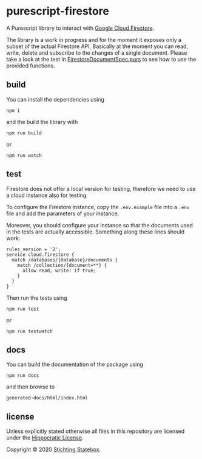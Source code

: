 # purescript-firestore

A Purescript library to interact with [Google Cloud Firestore](https://firebase.google.com/docs/firestore/).

The library is a work in progress and for the moment it exposes only a subset of the actual Firestore API.
Basically at the moment you can read, write, delete and subscribe to the changes of a single document.
Please take a look at the test in [FirestoreDocumentSpec.purs](test/Web/FirestoreDocumentSpec.purs) to see how to use the provided functions.

## build

You can install the dependencies using

```
npm i
```

and the build the library with

```
npm run build
```

or

```
npm run watch
```

## test

Firestore does not offer a local version for testing, therefore we need to use a cloud instance also for testing.

To configure the Firestore instance, copy the `.env.example` file into a `.env` file and add the parameters of your instance.

Moreover, you should configure your instance so that the documents used in the tests are actually accessible.
Something along these lines should work:

```
rules_version = '2';
service cloud.firestore {
  match /databases/{database}/documents {
    match /collection/{document=**} {
      allow read, write: if true;
    }
  }
}
```

Then run the tests using

```
npm run test
```

or

```
npm run testwatch
```

## docs

You can build the documentation of the package using

```
npm run docs
```

and then browse to

```
generated-docs/html/index.html
```

## license

Unless explicitly stated otherwise all files in this repository are licensed
under the [Hippocratic License](https://firstdonoharm.dev/).

Copyright © 2020 [Stichting Statebox](https://statebox.nl).
